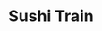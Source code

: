 ---
layout: place
title: "Sushi Train"
permalink: /colorado/denver/sushi-train.html
stateAbbr: CO
stateName: Colorado
cityName: Denver
seo:
  name: "Sushi Train"
  type: Restaurant
  links: https://facebook.com/SushiTraindenver
description: "Sushi Train serves delicious sushi in Denver, Colorado. Try fresh Japanese dishes for a great dining experience. "
place_id: ChIJo3St02mHbIcR0xVZsKBxlLA
photos:
  - name: >-
      places/ChIJo3St02mHbIcR0xVZsKBxlLA/photos/AeeoHcJcxA0UdQP47jLW2JOEoaNf9GeLWCkxSsw6bbjnszb7-DyUZFBCo7jSqzlsuKrl5k_fDVPCRCKt4OEgctMXrzuoWsa5XckwQCvyPyH8wsdqvkHXx8-aMK1gY3DrtyZGyGizHgFiHMRYVnIlqFEVRF96_ldlpSgo5NHqA-nAkQ5wscf4MOw66sl5366j_BygC8XoX-VLberbDiAn_G5TZOg9IyrsOzJnmiRjoyJGsKq64CG0htWLEvkw_UirdVkkTogc07UWRLOmcwPOaJT_FoHNyyeY4GFdNw59JYN84avv97xs7s4WZgICaY-KQRL3HhznI9Kzw0r-eZSgaGpm-XTf2yx1nW-NgsG2Jb0r9RS0iorFrY1brYI1NcmzwfV-Bl6W4hAyMNe8S9T_-tXNf9B3hLWa1l2e8MojD5pqhXEdPw
    widthPx: 4000
    heightPx: 3000
    authorAttributions:
      - displayName: Chris Clayton
        uri: https://maps.google.com/maps/contrib/105836705977465288675
        photoUri: >-
          https://lh3.googleusercontent.com/a-/ALV-UjUSbhicmBRIo94TGnECbeHBl0Meaa7RaqxAq7ah2c47qokxQ6g=s100-p-k-no-mo
    flagContentUri: >-
      https://www.google.com/local/imagery/report/?cb_client=maps_api_places.places_api&image_key=!1e10!2sCIHM0ogKEICAgIDWnoXmKg&hl=en-US
    googleMapsUri: >-
      https://www.google.com/maps/place//data=!3m4!1e2!3m2!1sCIHM0ogKEICAgIDWnoXmKg!2e10!4m2!3m1!1s0x876c8769d3ad74a3:0xb09471a0b05915d3
  - name: >-
      places/ChIJo3St02mHbIcR0xVZsKBxlLA/photos/AeeoHcK0RYaH8e80EnuweXXUIsHsnSkhJOygHU6s_NURgpX8yziVF0QbY5M0AQgUh8WNcoZVZlENj-FgjVKFHl9ouUd2o0DLs6oqyXasBSOd-zeDnh_Udb3vlohJSPM9Sc2LJ3J59FbXUsq0z_cMgDtexom6ly19yJAVCjzjt39JcW8sW5E-ID_rirMARqnr3tTR2xIhbZcgI-NoHi3cBOqqme5gJqH8HWHCCsHXSKnjLmktnSIBgm9OmsS1wjpHAjdcThZoToD_od8ODn0swR7inI2qHBYDb8tt2_XdJ_B0j6uO5XLrJg6vd0RZMfkpsWT15uCwAAJekvnfGtHDJPf3l7_MKKatd2ul5FRRskcOmM1H6oiwG0iRnG6sQFmIw1ccnUlSDIeMNTqIvIERYBeorvf8uWx-XlshHlJ6Rau-IwSpSCo
    widthPx: 4800
    heightPx: 2700
    authorAttributions:
      - displayName: Angela Green
        uri: https://maps.google.com/maps/contrib/108044573990589758752
        photoUri: >-
          https://lh3.googleusercontent.com/a-/ALV-UjXWi_U0QBaKAYQAZrQ_ZuiKEjawPZUv8UcTsYr-ps8yx09t4x7M=s100-p-k-no-mo
    flagContentUri: >-
      https://www.google.com/local/imagery/report/?cb_client=maps_api_places.places_api&image_key=!1e10!2sCIHM0ogKEICAgIDEtLup_gE&hl=en-US
    googleMapsUri: >-
      https://www.google.com/maps/place//data=!3m4!1e2!3m2!1sCIHM0ogKEICAgIDEtLup_gE!2e10!4m2!3m1!1s0x876c8769d3ad74a3:0xb09471a0b05915d3
  - name: >-
      places/ChIJo3St02mHbIcR0xVZsKBxlLA/photos/AeeoHcLWdty28l7szMWmbL2FrhOPNXJ6aQjwbSz26eoC4yqd9LY7oGQCU_1XK3OT9HCkwfw3Esfxn-L5W20ONCt33w4bGVeZYkQ9edMD9y_erchGUnGFb4Zuh4FjI9lBC6JCD4DugKJE5ufwetx-kiMOxw2NEiGOMT2FbFsr005DkdnONRvFflINQyFcmIaRGLYqfMIZxt2Q4Bi2Wx6h8SMaHzvQxzMgqYTA6rOVzqbWOXVyWEuWnKKJgpHKCWRE1z43wXYpnEHQVhX3bjhwbOTO0xx847f8RSEJu-VvhWSVBYKUK0AnVwZ9QdGJyAdkH_vvD-TENMeGwBL31CgBWC11RpgT7EUYqX3F8droXmIdRDCTZvnuycIJi3wqaLzzAqlVX1bqy6H8eHFXVChHi82iDLRGGkvoXx3o3IlJMTmLc83Idg
    widthPx: 3264
    heightPx: 2448
    authorAttributions:
      - displayName: Arne P
        uri: https://maps.google.com/maps/contrib/108461232159425606954
        photoUri: >-
          https://lh3.googleusercontent.com/a-/ALV-UjUeudMrgNe3XKAg3zP4ND8WXkHlo6VfWo7Dxy_uRpFaTOVyfua3=s100-p-k-no-mo
    flagContentUri: >-
      https://www.google.com/local/imagery/report/?cb_client=maps_api_places.places_api&image_key=!1e10!2sCIHM0ogKEICAgIDTg5nfbQ&hl=en-US
    googleMapsUri: >-
      https://www.google.com/maps/place//data=!3m4!1e2!3m2!1sCIHM0ogKEICAgIDTg5nfbQ!2e10!4m2!3m1!1s0x876c8769d3ad74a3:0xb09471a0b05915d3
  - name: >-
      places/ChIJo3St02mHbIcR0xVZsKBxlLA/photos/AeeoHcK3M3t0-2a9vLamNRZr3bRRxIEqEZeGFRZLMDdESCNDZ2ySh9dY5igoGVTx8VXwMTCX8tkPYjD80UnEWd9pQy3BscREsuE5t5ihqh-MlvKmUQ-k7qkA1WVlIsm_GXTS-uhzxU0e8dj_pxJV838Xq7QLim5DWKU1I2KZOEpynacjNcnLoFKsWHs4y6WhtQolmlqIKnCJ8NZvQzaq1jrkSOJKNHqz_OHpXlE_p33kBXxyzrxeM5VScKz5CsZcr5qY8NUmxnx2eZ32rUirMOfy3R44f1z8cJ00DInF_tjjCzf3VtA8BQ0ktd7MqaJJTJDnK-iTpQYnUXfmhkMGHTceo14R1eLntwRzVLUjDKHiRMS3uUQ8S__uZ7WXd71kkgm1wRMHIYHQU-6QHfdeNl8GEbNRgsEhpYqBwREDvSZoPxg6YecK
    widthPx: 3264
    heightPx: 2448
    authorAttributions:
      - displayName: Arne P
        uri: https://maps.google.com/maps/contrib/108461232159425606954
        photoUri: >-
          https://lh3.googleusercontent.com/a-/ALV-UjUeudMrgNe3XKAg3zP4ND8WXkHlo6VfWo7Dxy_uRpFaTOVyfua3=s100-p-k-no-mo
    flagContentUri: >-
      https://www.google.com/local/imagery/report/?cb_client=maps_api_places.places_api&image_key=!1e10!2sCIHM0ogKEICAgIDTg9ms-wE&hl=en-US
    googleMapsUri: >-
      https://www.google.com/maps/place//data=!3m4!1e2!3m2!1sCIHM0ogKEICAgIDTg9ms-wE!2e10!4m2!3m1!1s0x876c8769d3ad74a3:0xb09471a0b05915d3
  - name: >-
      places/ChIJo3St02mHbIcR0xVZsKBxlLA/photos/AeeoHcKvuNjkRjIMhqDmQg_NnngGXmwk1UbA2omx9IqCCqtSjkF2HSWhb-E4ZLNI_x97M1ZcNEyxKyyn4XqACv31Ei6g3ntVEC7BW2dkbb4j59xcvrgY7ZRE6rpqcu7LuPrd8nX7UbY26ly_OkQ5DqVGbYTgR_n9Fo4jscVN42_K7Ijjd_BqswmenUXxvfm5dgjjc7fuRobVXXkuqeiZmXXouvM7rppixWOmWbjMSEccjbbjYie-q8I1q1KsFr_5g-xB39-N1_y2OpJT9kTLLpu8p_ogdPwOCeJIo1nFUd6aZRiHAC4KQ0SMY8Q3P60QO_R4qSSCvJbIkoV7GpnAwRKMcB3XDJMevxCBLdo-w4d0xPM_O5LR6l63tfjtGyc2ulzKi1NENr36H7566AfF0VvPaiTjtZtxapwJFcfeasIfuyoHpA
    widthPx: 3000
    heightPx: 4000
    authorAttributions:
      - displayName: Amberly Woods
        uri: https://maps.google.com/maps/contrib/105671086889021580291
        photoUri: >-
          https://lh3.googleusercontent.com/a-/ALV-UjVQsgJ5fsQCZa-o8nnqz8Ci71EZeBxJYd_GO9RWsGyDkQ-tKYvV=s100-p-k-no-mo
    flagContentUri: >-
      https://www.google.com/local/imagery/report/?cb_client=maps_api_places.places_api&image_key=!1e10!2sCIHM0ogKEICAgICH-o2OPQ&hl=en-US
    googleMapsUri: >-
      https://www.google.com/maps/place//data=!3m4!1e2!3m2!1sCIHM0ogKEICAgICH-o2OPQ!2e10!4m2!3m1!1s0x876c8769d3ad74a3:0xb09471a0b05915d3
  - name: >-
      places/ChIJo3St02mHbIcR0xVZsKBxlLA/photos/AeeoHcL9MeYCkR5XsVszKsBLR-P4HVbqmVOu-xVECpOnMWcaWhVt97roX42R74uU5XK0G0oR6_mGtmADKstqGZOTjPInE4BL2gozz3o8Z-RN9UqSDgwXCqIYgctdmahHHVeH4htIY5eckFz3_uaJYPG9CItVN84YZInbuVlJ4f1iWQmORL3X78awMQwuF_u82Xc2l9odvF0CJhSAVcgxmN9iuL4806nvg7zbseZEewoGmBcaWPL3GTci547owjCtO50OVq5Gnwl1ES4h4Tut3VBWQu71MU-qslQ-LRjvcBSDcRjpu6eyzxLUtQtoG8oii6udcOx4oyRIs1AM1-28vsrIUp67oU5KRm2lJPKzttPpzTzbe5k333u24rQ83C_xuLAe4R_0UreC87W73ObTYb5LZVB85Auo0Snhbc--1FX-gyvyvA
    widthPx: 4032
    heightPx: 3024
    authorAttributions:
      - displayName: Jeff Iberg (jefeOscuro)
        uri: https://maps.google.com/maps/contrib/102533168251609186250
        photoUri: >-
          https://lh3.googleusercontent.com/a-/ALV-UjV8PT6mZOSim2wnv69_RfTB8K0IUJvqCqa2UZhGbNtU70RIGbEp=s100-p-k-no-mo
    flagContentUri: >-
      https://www.google.com/local/imagery/report/?cb_client=maps_api_places.places_api&image_key=!1e10!2sCIHM0ogKEICAgICkgor2Cg&hl=en-US
    googleMapsUri: >-
      https://www.google.com/maps/place//data=!3m4!1e2!3m2!1sCIHM0ogKEICAgICkgor2Cg!2e10!4m2!3m1!1s0x876c8769d3ad74a3:0xb09471a0b05915d3
  - name: >-
      places/ChIJo3St02mHbIcR0xVZsKBxlLA/photos/AeeoHcIFrXtzhVO5tbd5_O3xuU1bwtAN5xvNPa4iSTwIuY7Y6IGYCtGa5UnxeRQzteLHer9KprFDkxXJKNKcTY-yksz_qX67Je5AI65SHP0n7f1qJ-orXbD1czsjpFnyXSUcmGMTnSD6o5DlDZ8LIHYSntRMr4yN7qcDKqiCqXGayu6eZ7uvON8s-hvo6X_p0wNOhRcCZ-XBbBQ19cwcl24eKQaj-dx6A6H3ISvPDvSy1ucIH2noEqhlAeGeQGPOP_aYoBsY0HyB3Zi_lUG3sDakSVpTWcSqCDNuBtssUxOV6MF3Ec1V4g3nFYHhbeOs6Dap2NNEsqkOY7YLENbfxwIDrYJbkLYUi21Erx1Goa0hEJQuPzzXHilvf80iRTiFvyz5RdTucbUgBPftXAD7HMJTz_okz4d-zc8S3JvtOCPfbfNZLuCW
    widthPx: 4080
    heightPx: 3060
    authorAttributions:
      - displayName: Alex Reeves
        uri: https://maps.google.com/maps/contrib/113053323160376029993
        photoUri: >-
          https://lh3.googleusercontent.com/a/ACg8ocIGwPGvSHKryDlBpRPnWtgTa1orFl_AbYe4WF1zzT6SMK6Q7g=s100-p-k-no-mo
    flagContentUri: >-
      https://www.google.com/local/imagery/report/?cb_client=maps_api_places.places_api&image_key=!1e10!2sCIHM0ogKEICAgICP2ayV0wE&hl=en-US
    googleMapsUri: >-
      https://www.google.com/maps/place//data=!3m4!1e2!3m2!1sCIHM0ogKEICAgICP2ayV0wE!2e10!4m2!3m1!1s0x876c8769d3ad74a3:0xb09471a0b05915d3
  - name: >-
      places/ChIJo3St02mHbIcR0xVZsKBxlLA/photos/AeeoHcJubWmkIP08BVwaeG2SlDgAQsGL9pm148qigCB0c9imdfkPpVRxbtRMqZUPPjL2HK0OlbGFx-3bPF2xceFWpJ1oqYo_51Re5IMwP0vwvB8QbP_0X2Tx3X17jGcA_mw6fWuCmOHDZQdDKdIu5A_nOESGl3rn3i1fqlp3yf2clYs8E1169fShmSqwDYoqrnGZELv_1wh8eTQeCRAnFkYfBWzo0Zfb7QKekVeFcAFPtxRfLwKwYDBde5zsPb0LmLuXiADzBSzzEYqxttTNedbjj4yCEIFKrPqtddOxeIVOp7nx83wSlXwCu2QZ2oyiLXgB6mIe3T9NLGHT7pQsTvq5S9EFcj452dWdypDnS4KAW3mDjaNvt6TcosgEUr21j9tjKm8zPD44ELr6RHfW8cDy71rUqQAySM7cOTzTXLHGe5lJIvc
    widthPx: 3000
    heightPx: 4000
    authorAttributions:
      - displayName: Terrance Kelly
        uri: https://maps.google.com/maps/contrib/105795081432460824968
        photoUri: >-
          https://lh3.googleusercontent.com/a-/ALV-UjUL_UEDxS9AJHoQAu3IXD4nXdWdSyqs1Ynm5FIWcpg45wL96yMM=s100-p-k-no-mo
    flagContentUri: >-
      https://www.google.com/local/imagery/report/?cb_client=maps_api_places.places_api&image_key=!1e10!2sCIHM0ogKEICAgIDJ5MKAnwE&hl=en-US
    googleMapsUri: >-
      https://www.google.com/maps/place//data=!3m4!1e2!3m2!1sCIHM0ogKEICAgIDJ5MKAnwE!2e10!4m2!3m1!1s0x876c8769d3ad74a3:0xb09471a0b05915d3
  - name: >-
      places/ChIJo3St02mHbIcR0xVZsKBxlLA/photos/AeeoHcKUyFVAsjWXKez1Pfks0v6UvFiYNKe8LPass1RhEBLrDpGOS55s2RbKZT-W2mpNxHfDibEwjO44GHJBWNGmIGHBQVeozkAKcqwdOzKMMtOnFC5MYjIkoqLKmhrgWNBQ83GKz06S0pxB_I0LyrzkFSqIaAc9UTr_Ppq77WEb3CJf3m3SpvZsOF7_YUycKp_2cQogskI6x6gkPmKTOdwpN0kh528xiqfOe7lAGqLe119MxZe15RbMj7wajDWZxaZ04O4fItSONsq-eAXe7aCrY7wfV4m-LJBjvAgaGD7gsyMgJm2nt0arW4A2Pl2_byJS6Jp9gwCrQEczm3Q9KdbkIJIQf7vdHNodT4QXLWQ1LpJIFz0q8bsrNd1LBJMtQMSZ-ybwmosIrUSCijizXhqcWvQrjmtXPfHJTOsXId2OnfyJdVTY
    widthPx: 3024
    heightPx: 4032
    authorAttributions:
      - displayName: Francisco Antonio Pena Burgos
        uri: https://maps.google.com/maps/contrib/118073310890081119581
        photoUri: >-
          https://lh3.googleusercontent.com/a-/ALV-UjUlLImXZwYyc3wi39QUr6bVvHZJsjtU-_-yPNpTCMQzNxTD_0-6=s100-p-k-no-mo
    flagContentUri: >-
      https://www.google.com/local/imagery/report/?cb_client=maps_api_places.places_api&image_key=!1e10!2sCIHM0ogKEICAgICRqLny9AE&hl=en-US
    googleMapsUri: >-
      https://www.google.com/maps/place//data=!3m4!1e2!3m2!1sCIHM0ogKEICAgICRqLny9AE!2e10!4m2!3m1!1s0x876c8769d3ad74a3:0xb09471a0b05915d3
  - name: >-
      places/ChIJo3St02mHbIcR0xVZsKBxlLA/photos/AeeoHcKaAT48hBQ0MCE-loH0UwjvGEzskLvY5jYdqzHkF2rwt0nUL7OnEhRqm1zdUh8qlDDmI9G-JgKXAFCm0o-yxp-q8YmIoKBrVpMMtODh2nvMLvaHaswy8kMT65eezBGMsfyxv3EvwXDurS-o2dhaInmxd8rrdVtXFTBIDNYbCTm45SVSYl-mcCyLPluoUttLHbHBuS3-kl5QxKdb7_SH8d66sXqnmOjr5O3Nof-9sLwZpGveuxC-TD36LzRvaVgrW5ecAQ8EwI8zR8wmDoJWJXcEscMDSqbPDc0joWRC_8oWOw3bXfTU0zOmjrIqa1eoZLhf_yTNRLbS24v4moYjoWLRFRaIINMdNTnfd479dZDPoSLznfAy5in0W3Is2T5cdmMqEQf9oCr1G5IuB8s6zbWesxMlfR2-1tqwmCQuucyqYkQ4
    widthPx: 3264
    heightPx: 2448
    authorAttributions:
      - displayName: Arne P
        uri: https://maps.google.com/maps/contrib/108461232159425606954
        photoUri: >-
          https://lh3.googleusercontent.com/a-/ALV-UjUeudMrgNe3XKAg3zP4ND8WXkHlo6VfWo7Dxy_uRpFaTOVyfua3=s100-p-k-no-mo
    flagContentUri: >-
      https://www.google.com/local/imagery/report/?cb_client=maps_api_places.places_api&image_key=!1e10!2sCIHM0ogKEICAgICXnNTwlQE&hl=en-US
    googleMapsUri: >-
      https://www.google.com/maps/place//data=!3m4!1e2!3m2!1sCIHM0ogKEICAgICXnNTwlQE!2e10!4m2!3m1!1s0x876c8769d3ad74a3:0xb09471a0b05915d3
address: 3460 S Locust St, Denver, CO 80222, USA
street: 3460 S Locust St
city: Denver
state: CO
zip: '80222'
country: USA
neighborhood: Southeast
latitude: '39.654103'
longitude: '-104.915106'
accessibility_options:
  wheelchairAccessibleParking: true
  wheelchairAccessibleEntrance: true
  wheelchairAccessibleRestroom: true
  wheelchairAccessibleSeating: true
business_status: OPERATIONAL
name: Sushi Train
google_maps_links:
  directionsUri: >-
    https://www.google.com/maps/dir//''/data=!4m7!4m6!1m1!4e2!1m2!1m1!1s0x876c8769d3ad74a3:0xb09471a0b05915d3!3e0
  placeUri: https://maps.google.com/?cid=12723919782195828179
  writeAReviewUri: >-
    https://www.google.com/maps/place//data=!4m3!3m2!1s0x876c8769d3ad74a3:0xb09471a0b05915d3!12e1
  reviewsUri: >-
    https://www.google.com/maps/place//data=!4m4!3m3!1s0x876c8769d3ad74a3:0xb09471a0b05915d3!9m1!1b1
  photosUri: >-
    https://www.google.com/maps/place//data=!4m3!3m2!1s0x876c8769d3ad74a3:0xb09471a0b05915d3!10e5
primary_type: Sushi Restaurant
opening_hours:
  regular: null
  current: null
secondary_opening_hours:
  regular:
    weekdayDescriptions: null
    type: null
  current:
    weekdayDescriptions: null
    type: null
phone: (303) 756-0708
price_level: PRICE_LEVEL_MODERATE
price_range: $20 &ndash; $30
rating: '4.3'
rating_count: 1356
website: https://facebook.com/SushiTraindenver
reviews: null
parking_options: null
payment_options: null
allow_dogs: null
curbside_pickup: null
delivery: null
dine_in: null
good_for_children: null
good_for_groups: null
good_for_sports: null
live_music: null
menu_for_children: null
outdoor_seating: null
reservable: null
restroom: null
serves_beer: null
serves_breakfast: null
serves_brunch: null
serves_cocktails: null
serves_coffee: null
serves_dinner: null
serves_dessert: null
serves_lunch: null
serves_vegetarian_food: null
serves_wine: null
takeout: null
summary: null

---